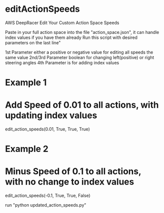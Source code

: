 # editActionSpeeds
AWS DeepRacer Edit Your Custom Action Space Speeds

Paste in your full action space into the file "action_space.json", it can handle index values if you have them already
Run this script with desired parameters on the last line"


1st Parameter either a positive or negative value for editing all speeds the same value
2nd/3rd Parameter boolean for changing left(positive) or right steering angles
4th Parameter is for adding index values

# Example 1 
# Add Speed of 0.01 to all actions, with updating index values
edit_action_speeds(0.01, True, True, True)

# Example 2 
# Minus Speed of 0.1 to all actions, with no change to index values
edit_action_speeds(-0.1, True, True, False)

run "python updated_action_speeds.py"
